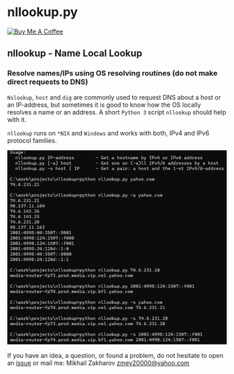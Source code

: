 # nllookup.py

<a href="https://www.buymeacoffee.com/mezantrop" target="_blank"><img src="https://cdn.buymeacoffee.com/buttons/default-orange.png" alt="Buy Me A Coffee" height="41" width="174"></a>

## nllookup - Name Local Lookup
### Resolve names/IPs using OS resolving routines (do not make direct requests to DNS)

`Nslookup`, `host` and `dig` are commonly used to request DNS about a host or an IP-address, but sometimes it is good
to know how the OS locally resolves a name or an address. A short `Python 3` script `nllookup` should help with it.

`nllookup` runs on `*NIX` and `Windows` and works with both, IPv4 and IPv6 protocol families.

![nllookup](media/nllookup.png)

If you have an idea, a question, or found a problem, do not hesitate to open an
[issue](https://github.com/mezantrop/nllookup/issues) or mail me: Mikhail Zakharov <zmey20000@yahoo.com>
